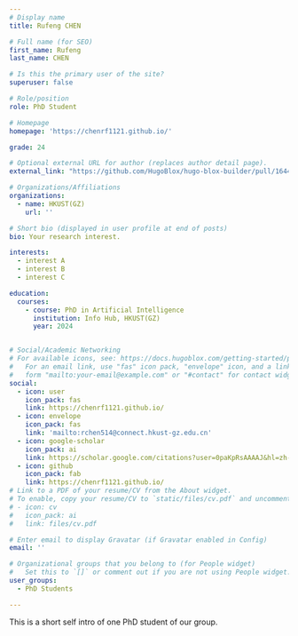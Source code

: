 ```yaml
---
# Display name
title: Rufeng CHEN

# Full name (for SEO)
first_name: Rufeng
last_name: CHEN

# Is this the primary user of the site?
superuser: false

# Role/position
role: PhD Student

# Homepage
homepage: 'https://chenrf1121.github.io/'

grade: 24

# Optional external URL for author (replaces author detail page).
external_link: "https://github.com/HugoBlox/hugo-blox-builder/pull/1644/commits/d832b444ca1b149980d0fd3480cb83ba5a5f7d1d"

# Organizations/Affiliations
organizations:
  - name: HKUST(GZ)
    url: ''

# Short bio (displayed in user profile at end of posts)
bio: Your research interest.

interests:
  - interest A
  - interest B
  - interest C

education:
  courses:
    - course: PhD in Artificial Intelligence
      institution: Info Hub, HKUST(GZ)
      year: 2024


# Social/Academic Networking
# For available icons, see: https://docs.hugoblox.com/getting-started/page-builder/#icons
#   For an email link, use "fas" icon pack, "envelope" icon, and a link in the
#   form "mailto:your-email@example.com" or "#contact" for contact widget.
social:
  - icon: user
    icon_pack: fas
    link: https://chenrf1121.github.io/
  - icon: envelope
    icon_pack: fas
    link: 'mailto:rchen514@connect.hkust-gz.edu.cn'
  - icon: google-scholar
    icon_pack: ai
    link: https://scholar.google.com/citations?user=0paKpRsAAAAJ&hl=zh-CN
  - icon: github
    icon_pack: fab
    link: https://chenrf1121.github.io/
# Link to a PDF of your resume/CV from the About widget.
# To enable, copy your resume/CV to `static/files/cv.pdf` and uncomment the lines below.
# - icon: cv
#   icon_pack: ai
#   link: files/cv.pdf

# Enter email to display Gravatar (if Gravatar enabled in Config)
email: ''

# Organizational groups that you belong to (for People widget)
#   Set this to `[]` or comment out if you are not using People widget.
user_groups:
  - PhD Students

---
```


This is a short self intro of one PhD student of our group.
